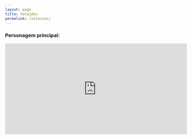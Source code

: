 ```yaml
---
layout: page
title: Votações
permalink: /votacoes/
---
```



### Personagem principal:

<iframe src="http://www.strawpoll.me/embed_1/10724003" style="width:600px;height:300px;border:0;">Loading poll...</iframe>
